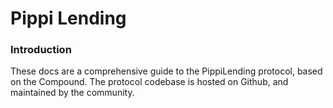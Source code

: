 # Pippi Lending

### Introduction

These docs are a comprehensive guide to the PippiLending protocol, based on the Compound. The protocol codebase is hosted on Github, and maintained by the community.

